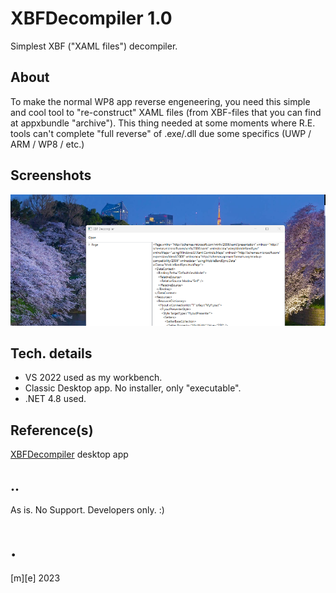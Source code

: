 # XBFDecompiler 1.0

Simplest XBF ("XAML files") decompiler.

## About
To make the normal WP8 app reverse engeneering, you need this simple and cool tool to "re-construct" XAML files (from XBF-files that you can find at appxbundle "archive"). This thing needed at some moments where R.E. tools can't complete "full reverse" of .exe/.dll due some specifics (UWP / ARM / WP8 / etc.) 

## Screenshots

![image](/Images/shot1.png)

## Tech. details
- VS 2022 used as my workbench.
- Classic Desktop app. No installer, only "executable".
- .NET 4.8 used.


## Reference(s)
[XBFDecompiler](https://github.com/TeamGnome/XbfDecompiler) desktop app

## ..

As is. No Support. Developers only. :)

# .
[m][e] 2023